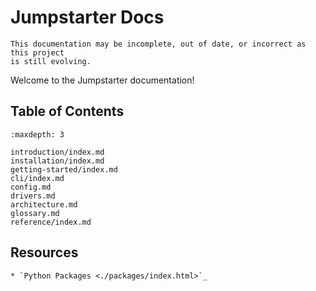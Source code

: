 # Jumpstarter Docs

```{warning}
This documentation may be incomplete, out of date, or incorrect as this project 
is still evolving.
```

Welcome to the Jumpstarter documentation!

## Table of Contents

```{toctree}
:maxdepth: 3

introduction/index.md
installation/index.md
getting-started/index.md
cli/index.md
config.md
drivers.md
architecture.md
glossary.md
reference/index.md
```

## Resources

```{eval-rst}
* `Python Packages <./packages/index.html>`_
```
